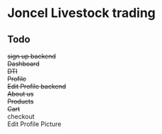 # Joncel Livestock trading

## Todo

~~sign up backend~~<br />
~~Dashboard~~<br/>
~~DTI~~ <br />
~~Profile~~<br />
~~Edit Profile backend~~<br />
~~About us~~<br />
~~Products~~<br />
~~Cart~~<br />
checkout<br />
Edit Profile Picture<br />
